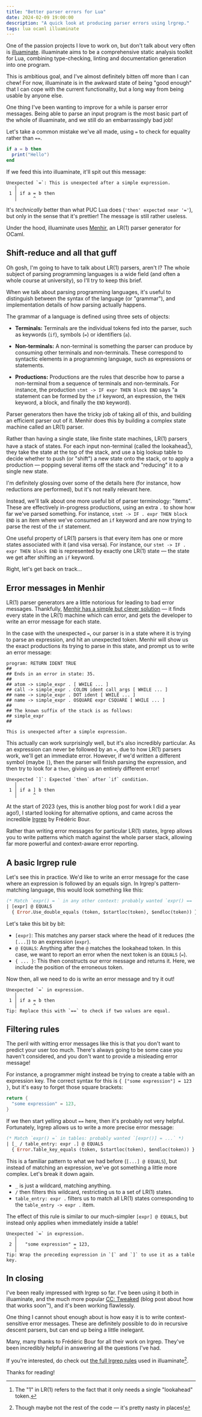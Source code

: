 ```yaml
---
title: "Better parser errors for Lua"
date: 2024-02-09 19:00:00
description: "A quick look at producing parser errors using lrgrep."
tags: lua ocaml illuaminate
---
```


One of the passion projects I love to work on, but don't talk about very often is [illuaminate]. illuaminate aims to be
a comprehensive static analysis toolkit for Lua, combining type-checking, linting and documentation generation into one
program.

[illuaminate]: https://github.com/Squiddev/illuaminate

This is ambitious goal, and I've almost definitely bitten off more than I can chew! For now, illuaminate is in the
awkward state of being "good enough" that I can cope with the current functionality, but a long way from being usable by
anyone else.

One thing I've been wanting to improve for a while is parser error messages. Being able to parse an input program is the
most basic part of the whole of illuaminate, and we still do an embarrassingly bad job!

Let's take a common mistake we've all made, using `=` to check for equality rather than `==`.

```lua
if a = b then
  print("Hello")
end
```


If we feed this into illuaminate, it'll spit out this message:

```
Unexpected `=`: This is unexpected after a simple expression.
   │
 1 │ if a = b then
   │      ^
```

It's _technically_ better than what PUC Lua does (`'then' expected near '='`), but only in the sense that it's prettier!
The message is still rather useless.

Under the hood, illuaminate uses [Menhir](https://gallium.inria.fr/~fpottier/menhir/), an LR(1) parser generator for
OCaml.

## Shift-reduce and all that guff
Oh gosh, I'm going to have to talk about LR(1) parsers, aren't I? The whole subject of parsing programming languages is
a wide field (and often a whole course at university), so I'll try to keep this brief.

When we talk about parsing programming languages, it's useful to distinguish between the syntax of the language (or
"grammar"), and implementation details of how parsing actually happens.

The grammar of a language is defined using three sets of objects:

 - **Terminals:** Terminals are the individual tokens fed into the parser, such as keywords (`if`), symbols (`=`) or
   identifiers (`a`).

 - **Non-terminals:** A non-terminal is something the parser can produce by consuming other terminals and
   non-terminals. These correspond to syntactic elements in a programming language, such as expressions or statements.

 - **Productions:** Productions are the rules that describe how to parse a non-terminal from a sequence of terminals and
   non-terminals. For instance, the production `stmt -> IF expr THEN block END` says "a statement can be formed by the
   `if` keyword, an expression, the `THEN` keyword, a block, and finally the `END` keyword).

Parser generators then have the tricky job of taking all of this, and building an efficient parser out of it. Menhir
does this by building a complex state machine called an LR(1) parser.

Rather than having a single state, like finite state machines, LR(1) parsers have a stack of states. For each input
non-terminal (called the lookahead[^lookahead]), they take the state at the top of the stack, and use a big lookup table
to decide whether to push (or "shift") a new state onto the stack, or to apply a production — popping several items off
the stack and "reducing" it to a single new state.

[^lookahead]: The "1" in LR(1) refers to the fact that it only needs a single "lookahead" token.

I'm definitely glossing over some of the details here (for instance, how reductions are performed), but it's not really
relevant here.

Instead, we'll talk about one more useful bit of parser terminology: "items". These are effectively in-progress
productions, using an extra `.`  to show how far we've parsed something. For instance, `stmt -> IF . expr THEN block
END` is an item where we've consumed an `if` keyword and are now trying to parse the rest of the `if` statement.

One useful property of LR(1) parsers is that every item has one or more states associated with it (and visa versa). For
instance, our `stmt -> IF . expr THEN block END` is represented by exactly one LR(1) state — the state we get after
shifting an `if` keyword.

Right, let's get back on track…

## Error messages in Menhir
LR(1) parser generators are a little notorious for leading to bad error messages. Thankfully, [Menhir has a simple but
clever solution](http://gallium.inria.fr/~fpottier/menhir/manual.html#sec72) — it finds every state in the LR(1) machine
which can error, and gets the developer to write an error message for each state.


In the case with the unexpected `=`, our parser is in a state where it is trying to parse an expression, and hit an
unexpected token. Menhir will show us the exact productions its trying to parse in this state, and prompt us to write an
error message:

```
program: RETURN IDENT TRUE
##
## Ends in an error in state: 35.
##
## atom -> simple_expr . [ WHILE ... ]
## call -> simple_expr . COLON ident call_args [ WHILE ... ]
## name -> simple_expr . DOT ident [ WHILE ... ]
## name -> simple_expr . OSQUARE expr CSQUARE [ WHILE ... ]
##
## The known suffix of the stack is as follows:
## simple_expr
##

This is unexpected after a simple expression.
```

This actually can work surprisingly well, but it's also incredibly particular. As an expression can never be followed by
an `=`, due to how LR(1) parsers work, we'll get an immediate error. However, if we'd written a different symbol (maybe
`]`), then the parser will finish parsing the expression, and then try to look for a `then`, giving us an entirely
different error!

```
Unexpected `]`: Expected `then` after `if` condition.
   │
 1 │ if a ] b then
   │      ^
```

At the start of 2023 (yes, this is another blog post for work I did a year ago!), I started looking for alternative
options, and came across the incredible [lrgrep](https://github.com/let-def/lrgrep) by Frédéric Bour.

Rather than writing error messages for particular LR(1) states, lrgrep allows you to write patterns which match against
the whole parser stack, allowing far more powerful and context-aware error reporting.

## A basic lrgrep rule
Let's see this in practice. We'd like to write an error message for the case where an expression is followed by an
equals sign. In lrgrep's pattern-matching language, this would look something like this:

```ocaml
(* Match `expr() = ` in any other context: probably wanted `expr() == `. *)
| [expr] @ EQUALS
  { Error.Use_double_equals (token, $startloc(token), $endloc(token)) }
```

Let's take this bit by bit:

 - `[expr]`: This matches any parser stack where the head of it reduces (the `[...]`) to an expression (`expr`).
 - `@ EQUALS`: Anything after the `@` matches the lookahead token. In this case, we want to report an error when the
   next token is an `EQUALS` (`=`).
 - `{ ... }`: This then constructs our error message and returns it. Here, we include the position of the erroneous
   token.

Now then, all we need to do is write an error message and try it out!

```
Unexpected `=` in expression.
   │
 1 │ if a = b then
   │      ^
Tip: Replace this with `==` to check if two values are equal.
```

## Filtering rules
The peril with witting error messages like this is that you don't want to predict your user too much. There's always
going to be some case you haven't considered, and you don't want to provide a misleading error message!

For instance, a programmer might instead be trying to create a table with an expression key. The correct syntax for this
is `{ ["some expression"] = 123 }`, but it's easy to forget those square brackets:

```lua
return {
  "some expression" = 123,
}
```

If we then start yelling about `==` here, then it's probably not very helpful. Fortunately, lrgrep allows us to write a
more precise error message:

```ocaml
(* Match `expr() =` in tables: probably wanted `[expr()] = ...` *)
| [_ / table_entry: expr .] @ EQUALS
  { Error.Table_key_equals (token, $startloc(token), $endloc(token)) }
```

This is a familiar pattern to what we had before (`[...] @ EQUALS`), but instead of matching an expression, we've got
something a little more complex. Let's break it down again.

 - `_` is just a wildcard, matching anything.
 - `/` then filters this wildcard, restricting us to a set of LR(1) states.
 - `table_entry: expr .` filters us to match all LR(1) states corresponding to the `table_entry -> expr .` item.

The effect of this rule is similar to our much-simpler `[expr] @ EQUALS`, but instead only applies when immediately
inside a table!

```
Unexpected `=` in expression.
   │
 2 │   "some expression" = 123,
   │                     ^
Tip: Wrap the preceding expression in `[` and `]` to use it as a table key.
```

## In closing
I've been really impressed with lrgrep so far. I've been using it both in illuaminate, and the much more popular [CC:
Tweaked](https://tweaked.cc/) (blog post about how that works soon™️), and it's been working flawlessly.

One thing I cannot shout enough about is how easy it is to write context-sensitive error messages. These are definitely
possible to do in recursive descent parsers, but can end up being a little inelegant.

Many, many thanks to Frédéric Bour for all their work on lrgrep. They've been incredibly helpful in answering all the
questions I've had.

If you're interested, do check out [the full lrgrep rules][rules] used in illuaminate[^horrible].

[rules]: https://github.com/SquidDev/illuaminate/blob/master/src/parser/parse_errors.mlyl
[^horrible]: Though maybe not the rest of the code — it's pretty nasty in places!

Thanks for reading!
